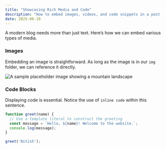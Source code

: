 ```yaml
---
title: "Showcasing Rich Media and Code"
description: "How to embed images, videos, and code snippets in a post."
date: 2025-06-10
---
```


A modern blog needs more than just text. Here’s how we can embed various types of media.

### Images

Embedding an image is straightforward. As long as the image is in our `img` folder, we can reference it directly.

![A sample placeholder image showing a mountain landscape](https://picsum.photos/id/1043/1200/800)

### Code Blocks

Displaying code is essential. Notice the use of `inline code` within this sentence.

```javascript
function greet(name) {
  // Use a template literal to construct the greeting
  const message = `Hello, ${name}! Welcome to the website.`;
  console.log(message);
}

greet('Nitish');
